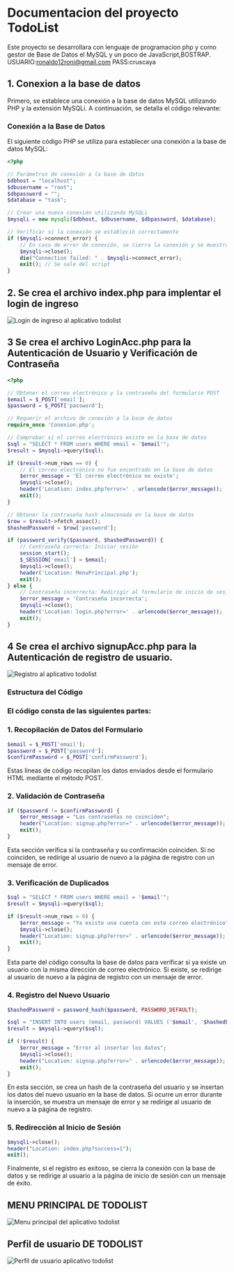 # Documentacion del proyecto TodoList
 Este proyecto se desarrollara con lenguaje de programacion php y como gestor de Base de Datos el MySQL y un poco de JavaScript,BOSTRAP.
 USUARIO:ronaldo12roni@gmail.com
 PASS:cruscaya
 
## 1. Conexion a la base de datos 

Primero, se establece una conexión a la base de datos MySQL utilizando PHP y la extensión MySQLi. A continuación, se detalla el código relevante:
### Conexión a la Base de Datos

El siguiente código PHP se utiliza para establecer una conexión a la base de datos MySQL:

```php
<?php

// Parámetros de conexión a la base de datos
$dbhost = "localhost";
$dbusername = "root";
$dbpassword = "";
$database = "task";

// Crear una nueva conexión utilizando MySQLi
$mysqli = new mysqli($dbhost, $dbusername, $dbpassword, $database);

// Verificar si la conexión se estableció correctamente
if ($mysqli->connect_error) {
    // En caso de error de conexión, se cierra la conexión y se muestra un mensaje de error
    $mysqli->close();
    die("Connection failed: " . $mysqli->connect_error);
    exit(); // Se sale del script
}
```
## 2. Se crea el archivo index.php para implentar el login de ingreso
![Login de ingreso al aplicativo todolist](assets/login.png) 
## 3 Se crea el archivo LoginAcc.php para la Autenticación de Usuario y Verificación de Contraseña
```php
<?php

// Obtener el correo electrónico y la contraseña del formulario POST
$email = $_POST['email'];
$password = $_POST['password'];

// Requerir el archivo de conexión a la base de datos
require_once 'Conexion.php';

// Comprobar si el correo electrónico existe en la base de datos
$sql = "SELECT * FROM users WHERE email = '$email'";
$result = $mysqli->query($sql);

if ($result->num_rows == 0) {
    // El correo electrónico no fue encontrado en la base de datos
    $error_message = 'El correo electrónico no existe';
    $mysqli->close();
    header('Location: index.php?error=' . urlencode($error_message));
    exit();
}

// Obtener la contraseña hash almacenada en la base de datos
$row = $result->fetch_assoc();
$hashedPassword = $row['password'];

if (password_verify($password, $hashedPassword)) {
    // Contraseña correcta: Iniciar sesión
    session_start();
    $_SESSION['email'] = $email;
    $mysqli->close();
    header('Location: MenuPrincipal.php');
    exit();
} else {
    // Contraseña incorrecta: Redirigir al formulario de inicio de sesión con un mensaje de error
    $error_message = 'Contraseña incorrecta';
    $mysqli->close();
    header('Location: login.php?error=' . urlencode($error_message));
    exit();
}
```
## 4 Se crea el archivo signupAcc.php para la Autenticación de registro de usuario.
![Registro al aplicativo todolist](assets/registro.PNG) 
### Estructura del Código
### El código consta de las siguientes partes:

### 1. Recopilación de Datos del Formulario
```php
$email = $_POST['email'];
$password = $_POST['password'];
$confirmPassword = $_POST['confirmPassword'];

```
Estas líneas de código recopilan los datos enviados desde el formulario HTML mediante el método POST.
### 2. Validación de Contraseña
```php
if ($password != $confirmPassword) {
    $error_message = "Las contraseñas no coinciden";
    header("Location: signup.php?error=" . urlencode($error_message));
    exit();
}
```
Esta sección verifica si la contraseña y su confirmación coinciden. Si no coinciden, se redirige al usuario de nuevo a la página de registro con un mensaje de error.
### 3. Verificación de Duplicados
```php
$sql = "SELECT * FROM users WHERE email = '$email'";
$result = $mysqli->query($sql);

if ($result->num_rows > 0) {
    $error_message = "Ya existe una cuenta con este correo electrónico";
    $mysqli->close();
    header("Location: signup.php?error=" . urlencode($error_message));
    exit();
}
```
Esta parte del código consulta la base de datos para verificar si ya existe un usuario con la misma dirección de correo electrónico. Si existe, se redirige al usuario de nuevo a la página de registro con un mensaje de error.
### 4. Registro del Nuevo Usuario
```PHP
$hashedPassword = password_hash($password, PASSWORD_DEFAULT);

$sql = "INSERT INTO users (email, password) VALUES ('$email', '$hashedPassword')";
$result = $mysqli->query($sql);

if (!$result) {
    $error_message = "Error al insertar los datos";
    $mysqli->close();
    header("Location: signup.php?error=" . urlencode($error_message));
    exit();
}
```
En esta sección, se crea un hash de la contraseña del usuario y se insertan los datos del nuevo usuario en la base de datos. Si ocurre un error durante la inserción, se muestra un mensaje de error y se redirige al usuario de nuevo a la página de registro.
### 5. Redirección al Inicio de Sesión
```php
$mysqli->close();
header("Location: index.php?success=1");
exit();
```
Finalmente, si el registro es exitoso, se cierra la conexión con la base de datos y se redirige al usuario a la página de inicio de sesión con un mensaje de éxito.
## MENU PRINCIPAL DE TODOLIST 
![Menu principal del aplicativo todolist](assets/menu.PNG) 
## Perfil de usuario DE TODOLIST 
![Perfil de usuario aplicativo todolist](assets/perfil.PNG) 
